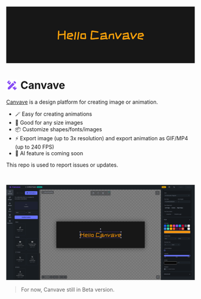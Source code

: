 ![Hello Canvave](./doc/hellocanvave.gif)

# <div style="display:flex;align-items:center;gap:8px;"><img src="./doc/logo.png" style="width:30px;height:30px;" /> Canvave</div>

[Canvave](https://canvave.com/) is a design platform for creating image or animation.

- 🪄 Easy for creating animations
- 🎨 Good for any size images
- 📦 Customize shapes/fonts/images
- ⚡️ Export image (up to 3x resolution) and export animation as GIF/MP4 (up to 240 FPS)
- 🚀 AI feature is coming soon

This repo is used to report issues or updates.

<br />

![website](./doc/screenshot.png)

> For now, Canvave still in Beta version.
